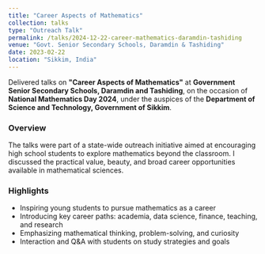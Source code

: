 ```yaml
---
title: "Career Aspects of Mathematics"
collection: talks
type: "Outreach Talk"
permalink: /talks/2024-12-22-career-mathematics-daramdin-tashiding
venue: "Govt. Senior Secondary Schools, Daramdin & Tashiding"
date: 2023-02-22
location: "Sikkim, India"
---
```


Delivered talks on **"Career Aspects of Mathematics"** at **Government Senior Secondary Schools, Daramdin and Tashiding**, on the occasion of **National Mathematics Day 2024**, under the auspices of the **Department of Science and Technology, Government of Sikkim**.

### Overview
The talks were part of a state-wide outreach initiative aimed at encouraging high school students to explore mathematics beyond the classroom. I discussed the practical value, beauty, and broad career opportunities available in mathematical sciences.

### Highlights
- Inspiring young students to pursue mathematics as a career
- Introducing key career paths: academia, data science, finance, teaching, and research
- Emphasizing mathematical thinking, problem-solving, and curiosity
- Interaction and Q&A with students on study strategies and goals
